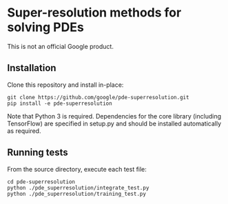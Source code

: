 # Super-resolution methods for solving PDEs

This is not an official Google product.

## Installation

Clone this repository and install in-place:

    git clone https://github.com/google/pde-superresolution.git
    pip install -e pde-superresolution

Note that Python 3 is required. Dependencies for the core library (including
TensorFlow) are specified in setup.py and should be installed automatically as
required.

## Running tests

From the source directory, execute each test file:

    cd pde-superresolution
    python ./pde_superresolution/integrate_test.py
    python ./pde_superresolution/training_test.py
